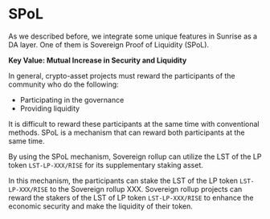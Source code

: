 # SPoL

As we described before, we integrate some unique features in Sunrise as a DA layer. One of them is Sovereign Proof of Liquidity (SPoL).

**Key Value: Mutual Increase in Security and Liquidity**

In general, crypto-asset projects must reward the participants of the community who do the following:

- Participating in the governance
- Providing liquidity

It is difficult to reward these participants at the same time with conventional methods. SPoL is a mechanism that can reward both participants at the same time.

By using the SPoL mechanism, Sovereign rollup can utilize the LST of the LP token `LST-LP-XXX/RISE` for its supplementary staking asset.

In this mechanism, the participants can stake the LST of the LP token `LST-LP-XXX/RISE` to the Sovereign rollup XXX. Sovereign rollup projects can reward the stakers of the LST of LP token `LST-LP-XXX/RISE` to enhance the economic security and make the liquidity of their token.
